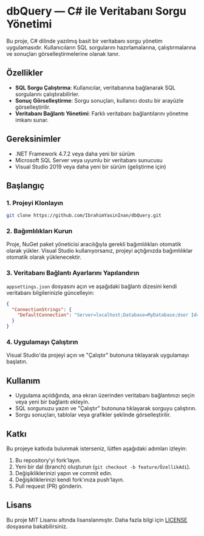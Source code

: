# dbQuery — C# ile Veritabanı Sorgu Yönetimi

Bu proje, C# dilinde yazılmış basit bir veritabanı sorgu yönetim uygulamasıdır. Kullanıcıların SQL sorgularını hazırlamalarına, çalıştırmalarına ve sonuçları görselleştirmelerine olanak tanır.

## Özellikler

- **SQL Sorgu Çalıştırma**: Kullanıcılar, veritabanına bağlanarak SQL sorgularını çalıştırabilirler.
- **Sonuç Görselleştirme**: Sorgu sonuçları, kullanıcı dostu bir arayüzle görselleştirilir.
- **Veritabanı Bağlantı Yönetimi**: Farklı veritabanı bağlantılarını yönetme imkanı sunar.

## Gereksinimler

- .NET Framework 4.7.2 veya daha yeni bir sürüm
- Microsoft SQL Server veya uyumlu bir veritabanı sunucusu
- Visual Studio 2019 veya daha yeni bir sürüm (geliştirme için)

## Başlangıç

### 1. Projeyi Klonlayın

```bash
git clone https://github.com/IbrahimYasinInan/dbQuery.git
```

### 2. Bağımlılıkları Kurun

Proje, NuGet paket yöneticisi aracılığıyla gerekli bağımlılıkları otomatik olarak yükler. Visual Studio kullanıyorsanız, projeyi açtığınızda bağımlılıklar otomatik olarak yüklenecektir.

### 3. Veritabanı Bağlantı Ayarlarını Yapılandırın

`appsettings.json` dosyasını açın ve aşağıdaki bağlantı dizesini kendi veritabanı bilgilerinizle güncelleyin:

```json
{
  "ConnectionStrings": {
    "DefaultConnection": "Server=localhost;Database=MyDatabase;User Id=myuser;Password=mypassword;"
  }
}
```

### 4. Uygulamayı Çalıştırın

Visual Studio'da projeyi açın ve "Çalıştır" butonuna tıklayarak uygulamayı başlatın.

## Kullanım

- Uygulama açıldığında, ana ekran üzerinden veritabanı bağlantınızı seçin veya yeni bir bağlantı ekleyin.
- SQL sorgunuzu yazın ve "Çalıştır" butonuna tıklayarak sorguyu çalıştırın.
- Sorgu sonuçları, tablolar veya grafikler şeklinde görselleştirilir.

## Katkı

Bu projeye katkıda bulunmak isterseniz, lütfen aşağıdaki adımları izleyin:

1. Bu repository'yi fork'layın.
2. Yeni bir dal (branch) oluşturun (`git checkout -b feature/ÖzellikAdi`).
3. Değişikliklerinizi yapın ve commit edin.
4. Değişikliklerinizi kendi fork'ınıza push'layın.
5. Pull request (PR) gönderin.

## Lisans

Bu proje MIT Lisansı altında lisanslanmıştır. Daha fazla bilgi için [LICENSE](LICENSE) dosyasına bakabilirsiniz.

